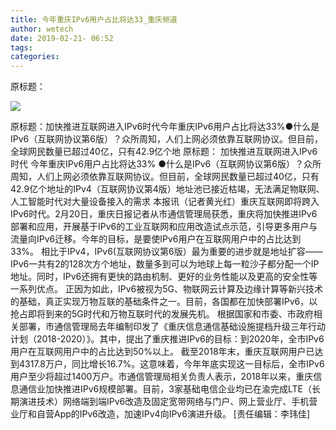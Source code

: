 ```yaml
---
title: 今年重庆IPv6用户占比将达33_重庆频道
author: wetech
date: 2019-02-21- 06:52
tags: 
categories: 
---
```

原标题：
<!-- more -->
                
<img align="center" border="0" src="http://p2.ifengimg.com/a/2016/0810/204c433878d5cf9size1_w16_h16.png" />
                
            
原标题：加快推进互联网进入IPv6时代今年重庆IPv6用户占比将达33%●什么是IPv6（互联网协议第6版）？众所周知，人们上网必须依靠互联网协议。但目前，全球网民数量已超过40亿，只有42.9亿个地
原标题：
加快推进互联网进入IPv6时代
今年重庆IPv6用户占比将达33%
●什么是IPv6（互联网协议第6版）？众所周知，人们上网必须依靠互联网协议。但目前，全球网民数量已超过40亿，只有42.9亿个地址的IPv4（互联网协议第4版）地址池已接近枯竭，无法满足物联网、人工智能时代对大量设备接入的需求
本报讯（记者黄光红）重庆互联网即将跨入IPv6时代。2月20日，重庆日报记者从市通信管理局获悉，重庆将加快推进IPv6部署和应用，开展基于IPv6的工业互联网和应用改造试点示范，引导更多用户与流量向IPv6迁移。今年的目标，是要使IPv6用户在互联网用户中的占比达到33%。
相比于IPv4，IPv6(互联网协议第6版）最为重要的进步就是地址扩容——IPv6一共有2的128次方个地址，数量多到可以为地球上每一粒沙子都分配一个IP地址。同时，IPv6还拥有更快的路由机制、更好的业务性能以及更高的安全性等一系列优点。
正因为如此，IPv6被视为5G、物联网云计算及边缘计算等新兴技术的基础，真正实现万物互联的基础条件之一。目前，各国都在加快部署IPv6，以抢占即将到来的5G时代和万物互联时代的发展先机。
根据国家和市委、市政府相关部署，市通信管理局去年编制印发了《重庆信息通信基础设施提档升级三年行动计划（2018-2020）》。其中，提出了重庆推进IPv6的目标：到2020年，全市IPv6用户在互联网用户中的占比达到50%以上。
截至2018年末，重庆互联网用户已达到4317.8万户，同比增长16.7%。这意味着，今年年底实现这一目标后，全市IPv6用户至少将超过1400万户。市通信管理局相关负责人表示，2018年以来，重庆信息通信业加快推进IPv6规模部署。目前，3家基础电信企业均已在渝完成LTE（长期演进技术）网络端到端IPv6改造及固定宽带网络与门户、网上营业厅、手机营业厅和自营App的IPv6改造，加速IPv4向IPv6演进升级。
[责任编辑：李玮佳]
            
